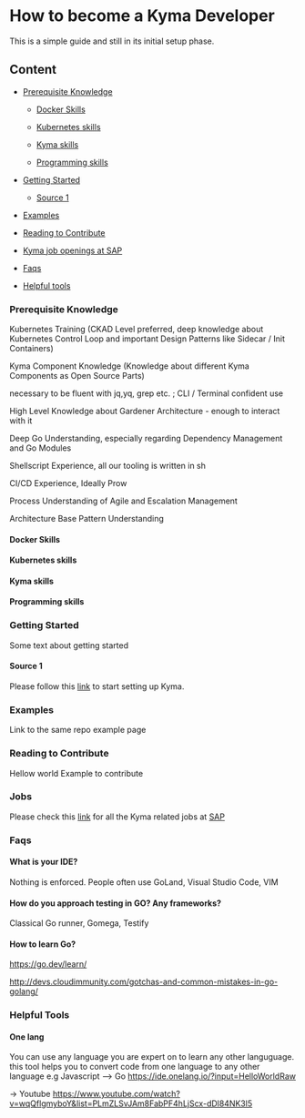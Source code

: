 # How to become a Kyma Developer
This is a simple guide and still in its initial setup phase.

## Content


- [Prerequisite Knowledge](#Prerequisite-Knowledge)

  - [Docker Skills](#docker-skills)

  - [Kubernetes skills](#kubernetes-skills)
  
  - [Kyma skills](#kyma-skills)
  
  - [Programming skills](#programming-skills)
  
- [Getting Started](#Getting-Started)
  - [Source 1](#source-1)  
- [Examples](#Examples)
- [Reading to Contribute](#ready)
  
- [Kyma job openings at SAP](#Jobs)

- [Faqs](#faqs)
- [Helpful tools](#Helpful-Tools) 
  
  

### Prerequisite Knowledge

Kubernetes Training (CKAD Level preferred, deep knowledge about Kubernetes Control Loop and important Design Patterns like Sidecar / Init Containers)

Kyma Component Knowledge (Knowledge about different Kyma Components as Open Source Parts)

necessary to be fluent with jq,yq, grep etc. ; CLI / Terminal confident use

High Level Knowledge about Gardener Architecture - enough to interact with it

Deep Go Understanding, especially regarding Dependency Management and Go Modules

Shellscript Experience, all our tooling is written in sh

CI/CD Experience, Ideally Prow

Process Understanding of Agile and Escalation Management

Architecture Base Pattern Understanding

#### Docker Skills

#### Kubernetes skills 

#### Kyma skills

#### Programming skills

### Getting Started
   Some text about getting started 

#### Source 1
   Please follow this [link](https://kyma-project.io/docs/kyma/latest/02-get-started/) to start setting up Kyma.

### Examples
  Link to the same repo example page 
### Reading to Contribute
  Hellow world Example to contribute
### Jobs

Please check this [link](https://jobs.sap.com/search/?createNewAlert=false&q=%23kymaopensource&optionsFacetsDD_department=&optionsFacetsDD_customfield3=&optionsFacetsDD_country=&locationsearch=) for all the Kyma related jobs at [SAP](https://www.sap.com/about/careers.html)

### Faqs

#### What is your IDE?
 
 Nothing is enforced. People often use GoLand, Visual Studio Code, VIM 

#### How do you approach testing in GO? Any frameworks?
Classical Go runner, Gomega, Testify

#### How to learn Go?
https://go.dev/learn/

http://devs.cloudimmunity.com/gotchas-and-common-mistakes-in-go-golang/

### Helpful Tools
#### One lang
You can use any language you are expert on to learn any other languguage. this tool helps you to convert code from one language to any other language e.g Javascript --> Go 
https://ide.onelang.io/?input=HelloWorldRaw

-> Youtube 
https://www.youtube.com/watch?v=wqQflgmyboY&list=PLmZLSvJAm8FabPF4hLjScx-dDl84NK3l5
